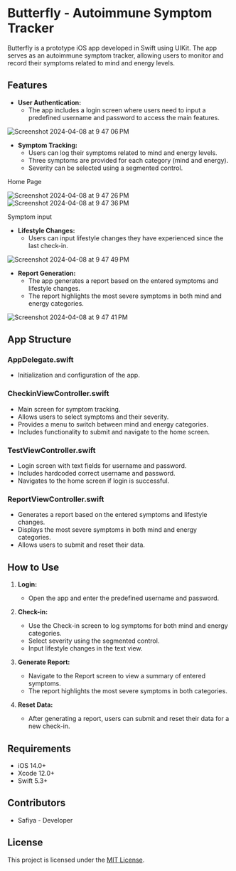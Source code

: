 # Butterfly - Autoimmune Symptom Tracker

Butterfly is a prototype iOS app developed in Swift using UIKit. The app serves as an autoimmune symptom tracker, allowing users to monitor and record their symptoms related to mind and energy levels.
## Features

- **User Authentication:**
  - The app includes a login screen where users need to input a predefined username and password to access the main features.

![Screenshot 2024-04-08 at 9 47 06 PM](https://github.com/safiyamak/Butterfly/assets/146744427/c2c2a281-38a0-402e-bb9a-c22efbb5c0ab)


- **Symptom Tracking:**
  - Users can log their symptoms related to mind and energy levels.
  - Three symptoms are provided for each category (mind and energy).
  - Severity can be selected using a segmented control.
 
Home Page

![Screenshot 2024-04-08 at 9 47 26 PM](https://github.com/safiyamak/Butterfly/assets/146744427/ad896a6d-8c9c-4df8-a256-b771ab7f0f12) ![Screenshot 2024-04-08 at 9 47 36 PM](https://github.com/safiyamak/Butterfly/assets/146744427/b9f67da4-6f78-4420-bca0-bc6ac0e63788)


Symptom input


- **Lifestyle Changes:**
  - Users can input lifestyle changes they have experienced since the last check-in.

![Screenshot 2024-04-08 at 9 47 49 PM](https://github.com/safiyamak/Butterfly/assets/146744427/daeb74f8-622e-4240-8547-327ad1984077)

- **Report Generation:**
  - The app generates a report based on the entered symptoms and lifestyle changes.
  - The report highlights the most severe symptoms in both mind and energy categories.

![Screenshot 2024-04-08 at 9 47 41 PM](https://github.com/safiyamak/Butterfly/assets/146744427/f3b5968a-c2c8-4392-a0e0-69abb07146b7)

## App Structure

### AppDelegate.swift
- Initialization and configuration of the app.

### CheckinViewController.swift
- Main screen for symptom tracking.
- Allows users to select symptoms and their severity.
- Provides a menu to switch between mind and energy categories.
- Includes functionality to submit and navigate to the home screen.

### TestViewController.swift
- Login screen with text fields for username and password.
- Includes hardcoded correct username and password.
- Navigates to the home screen if login is successful.

### ReportViewController.swift
- Generates a report based on the entered symptoms and lifestyle changes.
- Displays the most severe symptoms in both mind and energy categories.
- Allows users to submit and reset their data.

## How to Use

1. **Login:**
   - Open the app and enter the predefined username and password.

2. **Check-in:**
   - Use the Check-in screen to log symptoms for both mind and energy categories.
   - Select severity using the segmented control.
   - Input lifestyle changes in the text view.

3. **Generate Report:**
   - Navigate to the Report screen to view a summary of entered symptoms.
   - The report highlights the most severe symptoms in both categories.

4. **Reset Data:**
   - After generating a report, users can submit and reset their data for a new check-in.

## Requirements

- iOS 14.0+
- Xcode 12.0+
- Swift 5.3+

## Contributors

- Safiya - Developer

## License

This project is licensed under the [MIT License](LICENSE.md).
